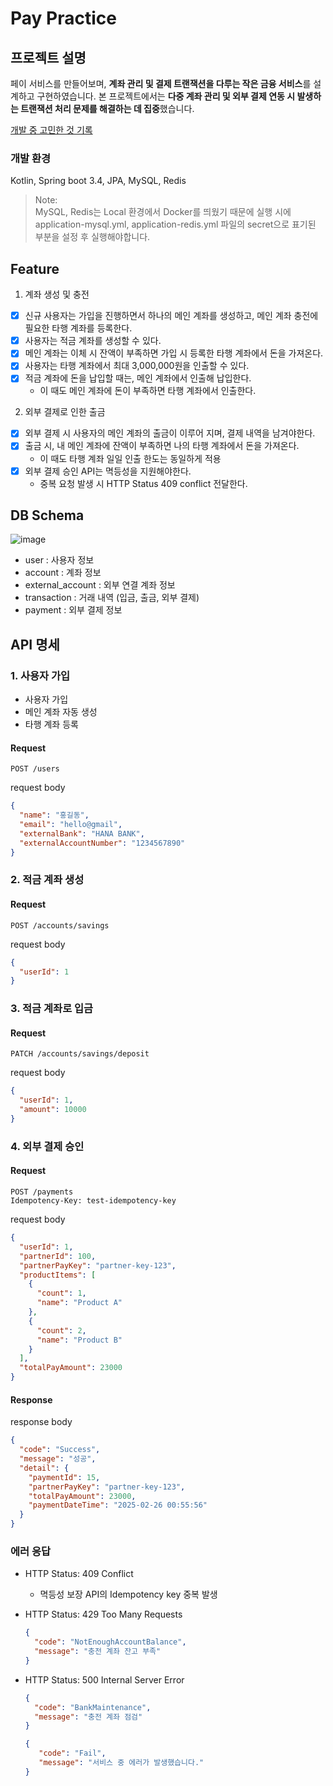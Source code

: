 # Pay Practice

## 프로젝트 설명

페이 서비스를 만들어보며, **계좌 관리 및 결제 트랜잭션을 다루는 작은 금융 서비스**를 설계하고 구현하였습니다.
본 프로젝트에서는 **다중 계좌 관리 및 외부 결제 연동 시 발생하는 트랜잭션 처리 문제를 해결하는 데 집중**했습니다.

[개발 중 고민한 것 기록](https://coffee-sidewalk-a8c.notion.site/1a459a6ae03280baaa50c7b75840e91f?pvs=74)

### 개발 환경

Kotlin, Spring boot 3.4, JPA, MySQL, Redis

> Note: <br>
> MySQL, Redis는 Local 환경에서 Docker를 띄웠기 때문에 실행 시에
<br>application-mysql.yml, application-redis.yml 파일의 secret으로 표기된 부분을 설정 후
> 실행해야합니다.

## Feature

1. 계좌 생성 및 충전

- [x]  신규 사용자는 가입을 진행하면서 하나의 메인 계좌를 생성하고, 메인 계좌 충전에 필요한 타행 계좌를 등록한다.
- [x]  사용자는 적금 계좌를 생성할 수 있다.
- [x]  메인 계좌는 이체 시 잔액이 부족하면 가입 시 등록한 타행 계좌에서 돈을 가져온다.
- [x]  사용자는 타행 계좌에서 최대 3,000,000원을 인출할 수 있다.
- [x]  적금 계좌에 돈을 납입할 때는, 메인 계좌에서 인출해 납입한다.
    - 이 때도 메인 계좌에 돈이 부족하면 타행 계좌에서 인출한다.

2. 외부 결제로 인한 출금

- [x]  외부 결제 시 사용자의 메인 계좌의 출금이 이루어 지며, 결제 내역을 남겨야한다.
- [x]  출금 시, 내 메인 계좌에 잔액이 부족하면 나의 타행 계좌에서 돈을 가져온다.
    - 이 때도 타행 계좌 일일 인출 한도는 동일하게 적용
- [x]  외부 결제 승인 API는 멱등성을 지원해야한다.
    - 중복 요청 발생 시 HTTP Status 409 conflict 전달한다.

## DB Schema

![image](https://github.com/user-attachments/assets/e57a9d17-99c9-40dc-8f6e-f6b4bf15bab3)

- user : 사용자 정보
- account : 계좌 정보
- external_account : 외부 연결 계좌 정보
- transaction : 거래 내역 (입금, 출금, 외부 결제)
- payment : 외부 결제 정보

## API 명세

### 1. 사용자 가입

- 사용자 가입
- 메인 계좌 자동 생성
- 타행 계좌 등록

#### Request

```http
POST /users
```

request body

```json
{
  "name": "홍길동",
  "email": "hello@gmail",
  "externalBank": "HANA BANK",
  "externalAccountNumber": "1234567890"
}
```

### 2. 적금 계좌 생성

#### Request

```http
POST /accounts/savings
```

request body

```json
{
  "userId": 1
}
```

### 3. 적금 계좌로 입금

#### Request

```http
PATCH /accounts/savings/deposit
```

request body

```json
{
  "userId": 1,
  "amount": 10000
}
```

### 4. 외부 결제 승인

#### Request

```http
POST /payments
Idempotency-Key: test-idempotency-key
```

request body

```json
{
  "userId": 1,
  "partnerId": 100,
  "partnerPayKey": "partner-key-123",
  "productItems": [
    {
      "count": 1,
      "name": "Product A"
    },
    {
      "count": 2,
      "name": "Product B"
    }
  ],
  "totalPayAmount": 23000
}

```

#### Response

response body

```json
{
  "code": "Success",
  "message": "성공",
  "detail": {
    "paymentId": 15,
    "partnerPayKey": "partner-key-123",
    "totalPayAmount": 23000,
    "paymentDateTime": "2025-02-26 00:55:56"
  }
}
```

### 에러 응답

- HTTP Status: 409 Conflict
    - 멱등성 보장 API의 Idempotency key 중복 발생


- HTTP Status: 429 Too Many Requests
   ```json
   {
     "code": "NotEnoughAccountBalance",
     "message": "충전 계좌 잔고 부족"
   }
   ```

- HTTP Status: 500 Internal Server Error
   ```json
   {
     "code": "BankMaintenance",
     "message": "충전 계좌 점검"
   }
   ```

   ```json
   {
      "code": "Fail",
      "message": "서비스 중 에러가 발생했습니다."
   }
   ```